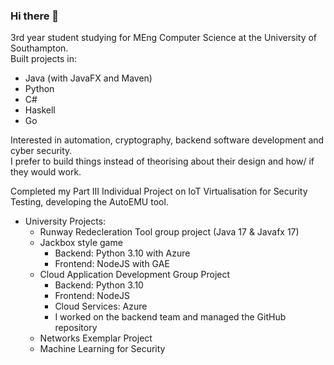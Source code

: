### Hi there 👋

3rd year student studying for MEng Computer Science at the University of Southampton.  
Built projects in:
  - Java (with JavaFX and Maven)
  - Python
  - C#
  - Haskell
  - Go

Interested in automation, cryptography, backend software development and cyber security.  
I prefer to build things instead of theorising about their design and how/ if they would work.

Completed my Part III Individual Project on IoT Virtualisation for Security Testing, developing the AutoEMU tool.

- University Projects:
  - Runway Redecleration Tool group project (Java 17 & Javafx 17)
  - Jackbox style game
    - Backend: Python 3.10 with Azure
    - Frontend: NodeJS with GAE
  - Cloud Application Development Group Project
      - Backend: Python 3.10
      - Frontend: NodeJS
      - Cloud Services: Azure
      - I worked on the backend team and managed the GitHub repository
  - Networks Exemplar Project
  - Machine Learning for Security

<!--
**hurstie16s/hurstie16s** is a ✨ _special_ ✨ repository because its `README.md` (this file) appears on your GitHub profile.

Here are some ideas to get you started:

- 🔭 I’m currently working on ...
- 🌱 I’m currently learning C
- 👯 I’m looking to collaborate on ...
- 🤔 I’m looking for help with ...
- 💬 Ask me about ...
- 📫 How to reach me: ...
- 😄 Pronouns: ...
- ⚡ Fun fact: ...
-->
